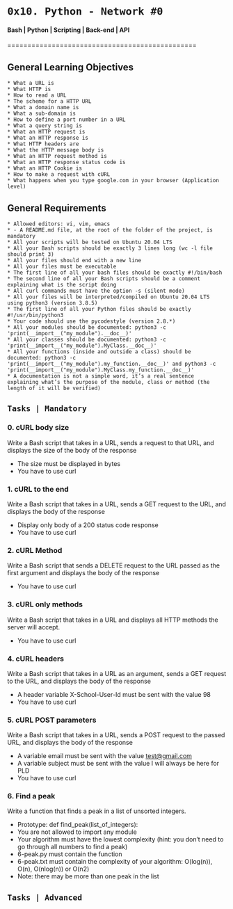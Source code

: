 #	`0x10. Python - Network #0`

#### Bash | Python | Scripting | Back-end | API

===============================================

## General Learning Objectives
	
	* What a URL is
	* What HTTP is
	* How to read a URL
	* The scheme for a HTTP URL
	* What a domain name is
	* What a sub-domain is
	* How to define a port number in a URL
	* What a query string is
	* What an HTTP request is
	* What an HTTP response is
	* What HTTP headers are
	* What the HTTP message body is
	* What an HTTP request method is
	* What an HTTP response status code is
	* What an HTTP Cookie is
	* How to make a request with cURL
	* What happens when you type google.com in your browser (Application level)

## General Requirements

	* Allowed editors: vi, vim, emacs
	* - A README.md file, at the root of the folder of the project, is mandatory
	* All your scripts will be tested on Ubuntu 20.04 LTS
	* All your Bash scripts should be exactly 3 lines long (wc -l file should print 3)
	* All your files should end with a new line
	* All your files must be executable
	* The first line of all your bash files should be exactly #!/bin/bash
	* The second line of all your Bash scripts should be a comment explaining what is the script doing
	* All curl commands must have the option -s (silent mode)
	* All your files will be interpreted/compiled on Ubuntu 20.04 LTS using python3 (version 3.8.5)
	* The first line of all your Python files should be exactly #!/usr/bin/python3
	* Your code should use the pycodestyle (version 2.8.*)
	* All your modules should be documented: python3 -c 'print(__import__("my_module").__doc__)'
	* All your classes should be documented: python3 -c 'print(__import__("my_module").MyClass.__doc__)'
	* All your functions (inside and outside a class) should be documented: python3 -c 'print(__import__("my_module").my_function.__doc__)' and python3 -c 'print(__import__("my_module").MyClass.my_function.__doc__)'
	* A documentation is not a simple word, it’s a real sentence explaining what’s the purpose of the module, class or method (the length of it will be verified)

## `Tasks | Mandatory`

### 0. cURL body size

Write a Bash script that takes in a URL, sends a request to that URL, and displays the size of the body of the response

* The size must be displayed in bytes
* You have to use curl

### 1. cURL to the end

Write a Bash script that takes in a URL, sends a GET request to the URL, and displays the body of the response
* Display only body of a 200 status code response
* You have to use curl

### 2. cURL Method

Write a Bash script that sends a DELETE request to the URL passed as the first argument and displays the body of the response

* You have to use curl

### 3. cURL only methods

Write a Bash script that takes in a URL and displays all HTTP methods the server will accept.

* You have to use curl

### 4. cURL headers

Write a Bash script that takes in a URL as an argument, sends a GET request to the URL, and displays the body of the response

* A header variable X-School-User-Id must be sent with the value 98
* You have to use curl

### 5. cURL POST parameters

Write a Bash script that takes in a URL, sends a POST request to the passed URL, and displays the body of the response

* A variable email must be sent with the value test@gmail.com
* A variable subject must be sent with the value I will always be here for PLD
* You have to use curl

### 6. Find a peak

Write a function that finds a peak in a list of unsorted integers.

* Prototype: def find_peak(list_of_integers):
* You are not allowed to import any module
* Your algorithm must have the lowest complexity (hint: you don’t need to go through all numbers to find a peak)
* 6-peak.py must contain the function
* 6-peak.txt must contain the complexity of your algorithm: O(log(n)), O(n), O(nlog(n)) or O(n2)
* Note: there may be more than one peak in the list

## `Tasks | Advanced`
